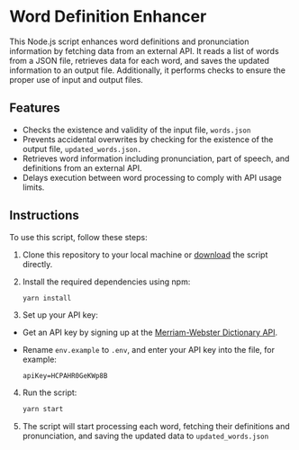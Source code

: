 # Word Definition Enhancer

This Node.js script enhances word definitions and pronunciation information by fetching data from an external API. It reads a list of words from a JSON file, retrieves data for each word, and saves the updated information to an output file. Additionally, it performs checks to ensure the proper use of input and output files.

## Features

- Checks the existence and validity of the input file, `words.json`
- Prevents accidental overwrites by checking for the existence of the output file, `updated_words.json.`
- Retrieves word information including pronunciation, part of speech, and definitions from an external API.
- Delays execution between word processing to comply with API usage limits.

## Instructions

To use this script, follow these steps:

1. Clone this repository to your local machine or [download](https://github.com/RagnarLothbrok-Odin/Word-Definition-Enhancer/archive/refs/heads/main.zip) the script directly.

2. Install the required dependencies using npm:

   ```bash
   yarn install
   ```

3. Set up your API key:

- Get an API key by signing up at the [Merriam-Webster Dictionary API](https://www.dictionaryapi.com/account/my-keys).
- Rename `env.example` to `.env`, and enter your API key into the file, for example:

  ```text
  apiKey=HCPAHR0GeKWp8B
  ```

4. Run the script:

   ```bash
   yarn start
   ```

5. The script will start processing each word, fetching their definitions and pronunciation, and saving the updated data to `updated_words.json`
